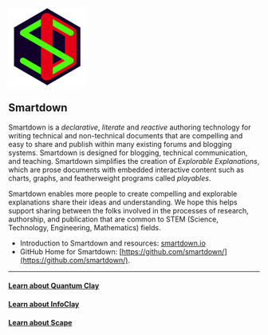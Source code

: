 ![SDLogoHero](/SDLogoHero.png)

## Smartdown

Smartdown is a *declarative*, *literate* and *reactive* authoring technology for writing technical and non-technical documents that are compelling and easy to share and publish within many existing forums and blogging systems. Smartdown is designed for blogging, technical communication, and teaching. Smartdown simplifies the creation of *Explorable Explanations*, which are prose documents with embedded interactive content such as charts, graphs, and featherweight programs called *playables*.


Smartdown enables more people to create compelling and explorable explanations share their ideas and understanding. We hope this helps support sharing between the folks involved in the processes of research, authorship, and publication that are common to STEM (Science, Technology, Engineering, Mathematics) fields.

- Introduction to Smartdown and resources: [smartdown.io](https://smartdown.io)
- GitHub Home for Smartdown: [https://github.com/smartdown/](https://github.com/smartdown/).

---

#### [Learn about Quantum Clay](/)
#### [Learn about InfoClay](/infoclay/)
#### [Learn about Scape](/scape/)

